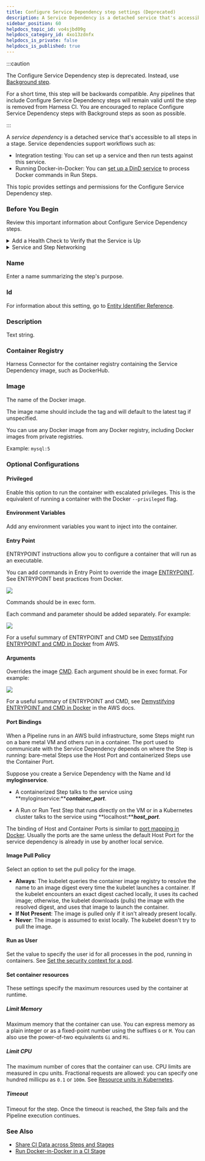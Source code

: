 ```yaml
---
title: Configure Service Dependency step settings (Deprecated)
description: A Service Dependency is a detached service that's accessible to all Steps in a Stage.
sidebar_position: 60
helpdocs_topic_id: vo4sjbd09g
helpdocs_category_id: 4xo13zdnfx
helpdocs_is_private: false
helpdocs_is_published: true
---
```


:::caution

The Configure Service Dependency step is deprecated. Instead, use [Background step](./background-step-settings.md).

For a short time, this step will be backwards compatible. Any pipelines that include Configure Service Dependency steps will remain valid until the step is removed from Harness CI. You are encouraged to replace Configure Service Dependency steps with Background steps as soon as possible.

:::

A *service dependency* is a detached service that's accessible to all steps in a stage. Service dependencies support workflows such as:

* Integration testing: You can set up a service and then run tests against this service.
* Running Docker-in-Docker: You can [set up a DinD service](../use-ci/run-ci-scripts/run-docker-in-docker-in-a-ci-stage.md) to process Docker commands in Run Steps.

This topic provides settings and permissions for the Configure Service Dependency step.

### Before You Begin

Review this important information about Configure Service Dependency steps.

<details>
<summary>Add a Health Check to Verify that the Service is Up</summary>
After a container starts, the software running inside the container takes time to initialize and begin accepting requests. Before you send the first request, add a health check to verify that the service is running. You can add a `sleep` command to a Run Step, or implement a simple `while` loop to make the Step wait until the service is up. For example, if your Stage uses a dind step, you can run the following:

```
while ! docker ps ;do
     echo "Docker not available yet"
done
```
</details>

<details>
<summary>Service and Step Networking</summary>

Service and Step containers within the same Stage all share the same network. To communicate with a Service, use the local-host address and the port number defined in the Docker image. For example, you can use `127.0.0.1:6379` to communicate with a Redis server or `localhost:27017` to communicate with a Mongo database (assuming the default ports aren't overridden).

In a Kubernetes build infrastructure, all steps run in containers. In an AWS build infrastructure, some steps might run directly on the VM. For more information, go to [Port Bindings](#port-bindings) below.
</details>

### Name

Enter a name summarizing the step's purpose.

### Id

For information about this setting, go to [Entity Identifier Reference](../../platform/20_References/entity-identifier-reference.md).

### Description

Text string.

### Container Registry

Harness Connector for the container registry containing the Service Dependency image, such as DockerHub.

### Image

The name of the Docker image.

The image name should include the tag and will default to the latest tag if unspecified.

You can use any Docker image from any Docker registry, including Docker images from private registries.

Example: `mysql:5`

### Optional Configurations

#### Privileged

Enable this option to run the container with escalated privileges. This is the equivalent of running a container with the Docker `--privileged` flag.

#### Environment Variables

Add any environment variables you want to inject into the container.

#### Entry Point

ENTRYPOINT instructions allow you to configure a container that will run as an executable.

You can add commands in Entry Point to override the image [ENTRYPOINT](https://docs.docker.com/engine/reference/builder/#entrypoint). See ENTRYPOINT best practices from Docker.

![](./static/configure-service-dependency-step-settings-13.png)

Commands should be in exec form.

Each command and parameter should be added separately. For example:

![](./static/configure-service-dependency-step-settings-14.png)

For a useful summary of ENTRYPOINT and CMD see [Demystifying ENTRYPOINT and CMD in Docker](https://aws.amazon.com/blogs/opensource/demystifying-entrypoint-cmd-docker/) from AWS.

#### Arguments

Overrides the image [CMD](https://docs.docker.com/engine/reference/builder/#cmd). Each argument should be in exec format. For example:

![](./static/configure-service-dependency-step-settings-15.png)

For a useful summary of ENTRYPOINT and CMD, see [Demystifying ENTRYPOINT and CMD in Docker](https://aws.amazon.com/blogs/opensource/demystifying-entrypoint-cmd-docker/) in the AWS docs.

#### Port Bindings

When a Pipeline runs in an AWS build infrastructure, some Steps might run on a bare metal VM and others run in a container. The port used to communicate with the Service Dependency depends on where the Step is running: bare-metal Steps use the Host Port and containerized Steps use the Container Port.

Suppose you create a Service Dependency with the Name and Id **myloginservice**.

- A containerized Step talks to the service using **myloginservice:*****container\_port***.

- A Run or Run Test Step that runs directly on the VM or in a Kubernetes cluster talks to the service using **localhost:*****host\_port***.

The binding of Host and Container Ports is similar to [port mapping in Docker](https://docs.docker.com/config/containers/container-networking/). Usually the ports are the same unless the default Host Port for the service dependency is already in use by another local service.

#### Image Pull Policy

Select an option to set the pull policy for the image.

* **Always**: The kubelet queries the container image registry to resolve the name to an image digest every time the kubelet launches a container. If the kubelet encounters an exact digest cached locally, it uses its cached image; otherwise, the kubelet downloads (pulls) the image with the resolved digest, and uses that image to launch the container.
* **If Not Present**: The image is pulled only if it isn't already present locally.
* **Never**: The image is assumed to exist locally. The kubelet doesn't try to pull the image.

#### Run as User

Set the value to specify the user id for all processes in the pod, running in containers. See [Set the security context for a pod](https://kubernetes.io/docs/tasks/configure-pod-container/security-context/#set-the-security-context-for-a-pod).

#### Set container resources

These settings specify the maximum resources used by the container at runtime.

##### Limit Memory

Maximum memory that the container can use. You can express memory as a plain integer or as a fixed-point number using the suffixes `G` or `M`. You can also use the power-of-two equivalents `Gi` and `Mi`.

##### Limit CPU

The maximum number of cores that the container can use. CPU limits are measured in cpu units. Fractional requests are allowed: you can specify one hundred millicpu as `0.1` or `100m`. See [Resource units in Kubernetes](https://kubernetes.io/docs/concepts/configuration/manage-resources-containers/#resource-units-in-kubernetes).

##### Timeout

Timeout for the step. Once the timeout is reached, the Step fails and the Pipeline execution continues.

### See Also

* [Share CI Data across Steps and Stages](../use-ci/caching-ci-data/share-ci-data-across-steps-and-stages.md)
* [Run Docker-in-Docker in a CI Stage](../use-ci/run-ci-scripts/run-docker-in-docker-in-a-ci-stage.md)

